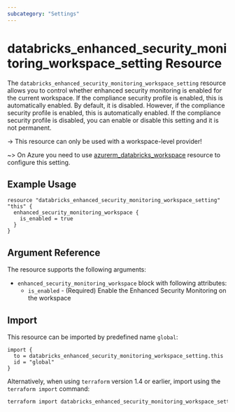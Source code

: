```yaml
---
subcategory: "Settings"
---
```


# databricks_enhanced_security_monitoring_workspace_setting Resource

The `databricks_enhanced_security_monitoring_workspace_setting` resource allows you to control whether enhanced security monitoring
is enabled for the current workspace. If the compliance security profile is enabled, this is automatically enabled. By default,
it is disabled. However, if the compliance security profile is enabled, this is automatically enabled. If the compliance security
profile is disabled, you can enable or disable this setting and it is not permanent.

-> This resource can only be used with a workspace-level provider!

~> On Azure you need to use [azurerm_databricks_workspace](https://registry.terraform.io/providers/hashicorp/azurerm/latest/docs/resources/databricks_workspace#enhanced_security_monitoring_enabled-1) resource to configure this setting.

## Example Usage

```hcl
resource "databricks_enhanced_security_monitoring_workspace_setting" "this" {
  enhanced_security_monitoring_workspace {
    is_enabled = true
  }
}
```

## Argument Reference

The resource supports the following arguments:

 - `enhanced_security_monitoring_workspace` block with following attributes:
   - `is_enabled` - (Required) Enable the Enhanced Security Monitoring on the workspace

## Import

This resource can be imported by predefined name `global`:

```hcl
import {
  to = databricks_enhanced_security_monitoring_workspace_setting.this
  id = "global"
}
```

Alternatively, when using `terraform` version 1.4 or earlier, import using the `terraform import` command:

```bash
terraform import databricks_enhanced_security_monitoring_workspace_setting.this global
```
